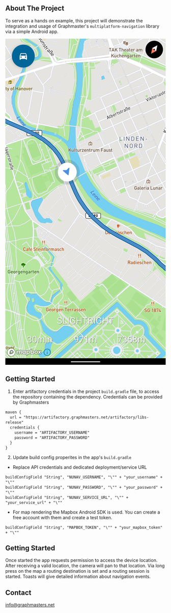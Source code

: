 ## About The Project

To serve as a hands on example, this project will demonstrate the integration and usage of Graphmaster's `multiplatform-navigation` library via a simple Android app.

![Preview](https://github.com/Graphmasters/navigation-android-example/blob/main/preview.png)

## Getting Started

1. Enter artifactory credentials in the project `build.gradle` file, to access the repository containing the dependency. Credentials can be provided by Graphmasters

```
maven {
  url = "https://artifactory.graphmasters.net/artifactory/libs-release"
  credentials {
    username = "ARTIFACTORY_USERNAME"
    password = "ARTIFACTORY_PASSWORD"
  }
}
```

2. Update build config properites in the app's `build.gradle`

* Replace API credentials and dedicated deployment/service URL
```
buildConfigField "String", "NUNAV_USERNAME", "\"" + "your_username" + "\""
buildConfigField "String", "NUNAV_PASSWORD", "\"" + "your_password" + "\""
buildConfigField "String", "NUNAV_SERVICE_URL", "\"" + "your_service_url" + "\""
```

* For map rendering the Mapbox Android SDK is used. You can create a free account with them and create a test token.
```
buildConfigField "String", "MAPBOX_TOKEN", "\"" + "your_mapbox_token" + "\""
```

## Getting Started
Once started the app requests permission to access the device location. After receiving a valid location, the camera will pan to that location.
Via long press on the map a routing destination is set and a routing session is started. Toasts will give detailed information about navigation events.

## Contact
info@graphmasters.net

